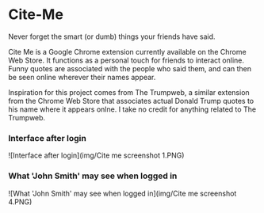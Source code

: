 # Cite-Me
Never forget the smart (or dumb) things your friends have said.

Cite Me is a Google Chrome extension currently available on the Chrome Web Store. It functions as a personal touch for friends to interact online. Funny quotes are associated with the people who said them, and can then be seen online wherever their names appear.

Inspiration for this project comes from The Trumpweb, a similar extension from the Chrome Web Store that associates actual Donald Trump quotes to his name where it appears onlne. I take no credit for anything related to The Trumpweb.

### Interface after login
![Interface after login](img/Cite me screenshot 1.PNG)



### What 'John Smith' may see when logged in
![What 'John Smith' may see when logged in](img/Cite me screenshot 4.PNG)
